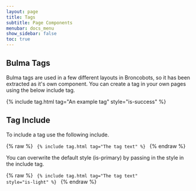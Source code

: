 ```yaml
---
layout: page
title: Tags
subtitle: Page Components
menubar: docs_menu
show_sidebar: false
toc: true
---
```


## Bulma Tags

Bulma tags are used in a few different layouts in Broncobots, so it has been extracted as it's own component. You can create a tag in your own pages using the below include tag.

{% include tag.html tag="An example tag" style="is-success" %}

## Tag Include

To include a tag use the following include. 

{% raw %}
<code>
{% include tag.html tag="The tag text" %}
</code>
{% endraw %}

You can overwrite the default style (is-primary) by passing in the style in the include tag.

{% raw %}
<code>
{% include tag.html tag="The tag text" style="is-light" %}
</code>
{% endraw %}
